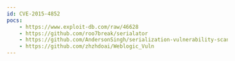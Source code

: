 ```yaml
---
id: CVE-2015-4852
pocs: 
    - https://www.exploit-db.com/raw/46628
    - https://github.com/roo7break/serialator
    - https://github.com/AndersonSingh/serialization-vulnerability-scanner
    - https://github.com/zhzhdoai/Weblogic_Vuln
---
```

